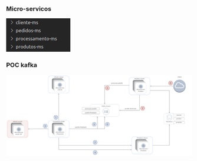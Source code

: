 ### Micro-servicos
![alt Micro-servicos](micro-servicos.png)

### POC kafka
![alt Desenho da arquitetura](desenho_arquitetura.png)